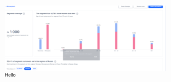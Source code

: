 ![alt text](https://github.com/levpravstudio/digitalgarden/blob/main/src/site/notes/image.png?raw=true)
Hello
